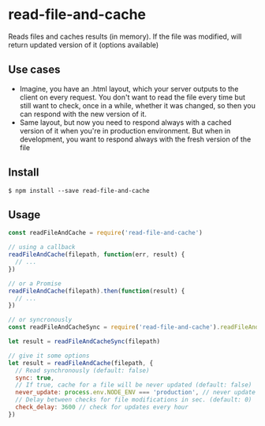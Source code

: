 # read-file-and-cache

Reads files and caches results (in memory). If the file was modified, will return updated version of it (options available)

## Use cases

* Imagine, you have an .html layout, which your server outputs to the client
on every request. You don't want to read the file every time but still want to
check, once in a while, whether it was changed, so then you can respond with the
new version of it.
* Same layout, but now you need to respond always with a cached version of it
when you're in production environment. But when in development, you want to
respond always with the fresh version of the file

## Install

```
$ npm install --save read-file-and-cache
```


## Usage

```js
const readFileAndCache = require('read-file-and-cache')

// using a callback
readFileAndCache(filepath, function(err, result) {
  // ...
})

// or a Promise
readFileAndCache(filepath).then(function(result) {
  // ...
})

// or syncronously
const readFileAndCacheSync = require('read-file-and-cache').readFileAndCacheSync

let result = readFileAndCacheSync(filepath)

// give it some options
let result = readFileAndCache(filepath, {
  // Read synchronously (default: false)
  sync: true,
  // If true, cache for a file will be never updated (default: false)
  never_update: process.env.NODE_ENV === 'production', // never update cache when in production
  // Delay between checks for file modifications in sec. (default: 0)
  check_delay: 3600 // check for updates every hour
})
```
